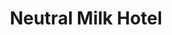 ---
title: "Neutral Milk Hotel"
summary: "Neutral Milk Hotel was an American band formed in Ruston, Louisiana, by musician Jeff Mangum. They were active from 1989 to 1998, and then, from 2013 to 2015. The band's music featured a deliberately low-quality sound, influenced by indie rock and psychedelic folk. Mangum wrote surreal and opaque lyrics that covered a wide range of topics, including love, spirituality, nostalgia, sex, and loneliness. He and the other band members played a variety of instruments, including non-traditional rock instruments like the singing saw, uilleann pipes, and \"zanzithophone\" .
Neutral Milk Hotel began as one of Mangum's home recording projects. In 1994, he released the song \"Everything Is\" on Cher Doll Records. The song's exposure convinced him to record more music under this name. In 1996, he worked with childhood friend Robert Schneider to record the album On Avery Island, which received modest reviews and sold around 5,000 copies. Mangum recruited musicians Julian Koster, Jeremy Barnes, and Scott Spillane for the band's second album, In the Aeroplane Over the Sea. Its 1998 release received mostly positive, but not laudatory reviews.
While on tour, the band's popularity grew through Internet exposure. This negatively affected Mangum, whose mental health began to deteriorate; he did not want to continue touring and Neutral Milk Hotel went on hiatus shortly after. During their hiatus, Neutral Milk Hotel gained a cult following and the critical standing of In the Aeroplane Over the Sea rose tremendously. Several music outlets such as Pitchfork and Blender called In the Aeroplane Over the Sea a landmark album for indie rock and one of the greatest albums of the 1990s. Many indie rock groups such as Arcade Fire and the Decemberists were influenced by Neutral Milk Hotel's eclectic music and earnest lyrics. Neutral Milk Hotel reunited in 2013 and undertook a reunion tour before another hiatus in 2015."
image: "neutral-milk-hotel.jpg"
apple_music_artist_url: "None"
wikipedia_url: "https://en.wikipedia.org/wiki/Neutral_Milk_Hotel"
---
